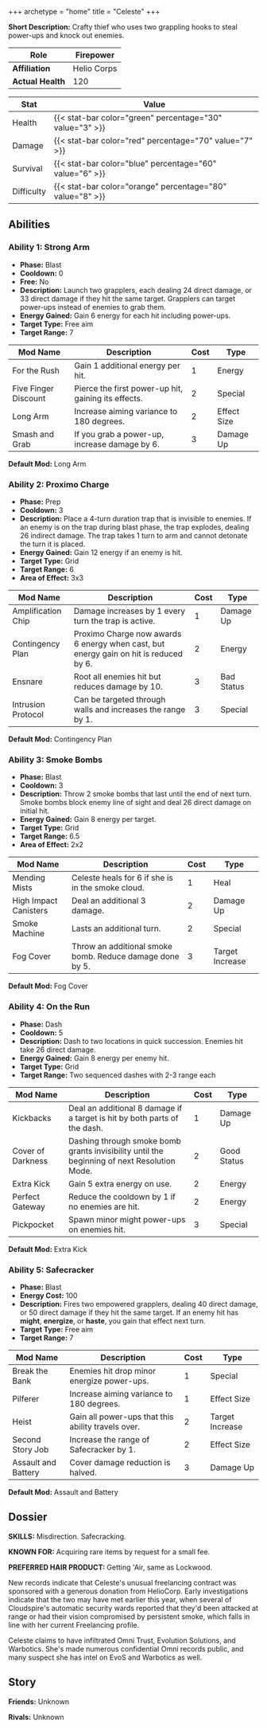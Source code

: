 +++
archetype = "home"
title = "Celeste"
+++

**Short Description:** Crafty thief who uses two grappling hooks to steal power-ups and knock out enemies.

| **Role**          | Firepower   |
| ----------------- | ----------- |
| **Affiliation**   | Helio Corps |
| **Actual Health** | 120         |

| **Stat**   | **Value**                                                 |
| ---------- | --------------------------------------------------------- |
| Health     | {{< stat-bar color="green" percentage="30" value="3" >}}  |
| Damage     | {{< stat-bar color="red" percentage="70" value="7" >}}    |
| Survival   | {{< stat-bar color="blue" percentage="60" value="6" >}}   |
| Difficulty | {{< stat-bar color="orange" percentage="80" value="8" >}} |

## Abilities

### Ability 1: Strong Arm

- **Phase:** Blast
- **Cooldown:** 0
- **Free:** No
- **Description:** Launch two grapplers, each dealing 24 direct damage, or 33 direct damage if they hit the same target. Grapplers can target power-ups instead of enemies to grab them.
- **Energy Gained:** Gain 6 energy for each hit including power-ups.
- **Target Type:** Free aim
- **Target Range:** 7

| **Mod Name**         | **Description**                                                 | **Cost** | **Type**    |
| -------------------- | --------------------------------------------------------------- | -------- | ----------- |
| For the Rush         | Gain 1 additional energy per hit.                               | 1        | Energy      |
| Five Finger Discount | Pierce the first power-up hit, gaining its effects.             | 2        | Special     |
| Long Arm             | Increase aiming variance to 180 degrees.                        | 2        | Effect Size |
| Smash and Grab       | If you grab a power-up, increase damage by 6.                   | 3        | Damage Up   |

**Default Mod:** Long Arm

### Ability 2: Proximo Charge

- **Phase:** Prep
- **Cooldown:** 3
- **Description:** Place a 4-turn duration trap that is invisible to enemies. If an enemy is on the trap during blast phase, the trap explodes, dealing 26 indirect damage. The trap takes 1 turn to arm and cannot detonate the turn it is placed.
- **Energy Gained:** Gain 12 energy if an enemy is hit.
- **Target Type:** Grid
- **Target Range:** 6
- **Area of Effect:** 3x3

| **Mod Name**       | **Description**                                                                           | **Cost** | **Type**   |
| ------------------ | ----------------------------------------------------------------------------------------- | -------- | ---------- |
| Amplification Chip | Damage increases by 1 every turn the trap is active.                                      | 1        | Damage Up  |
| Contingency Plan   | Proximo Charge now awards 6 energy when cast, but energy gain on hit is reduced by 6.     | 2        | Energy     |
| Ensnare            | Root all enemies hit but reduces damage by 10.                                            | 3        | Bad Status |
| Intrusion Protocol | Can be targeted through walls and increases the range by 1.                               | 3        | Special    |

**Default Mod:** Contingency Plan

### Ability 3: Smoke Bombs

- **Phase:** Blast
- **Cooldown:** 3
- **Description:** Throw 2 smoke bombs that last until the end of next turn. Smoke bombs block enemy line of sight and deal 26 direct damage on initial hit.
- **Energy Gained:** Gain 8 energy per target.
- **Target Type:** Grid
- **Target Range:** 6.5
- **Area of Effect:** 2x2

| **Mod Name**          | **Description**                                              | **Cost** | **Type**        |
| --------------------- | ------------------------------------------------------------ | -------- | --------------- |
| Mending Mists         | Celeste heals for 6 if she is in the smoke cloud.            | 1        | Heal            |
| High Impact Canisters | Deal an additional 3 damage.                                 | 2        | Damage Up       |
| Smoke Machine         | Lasts an additional turn.                                    | 2        | Special         |
| Fog Cover             | Throw an additional smoke bomb. Reduce damage done by 5.     | 3        | Target Increase |

**Default Mod:** Fog Cover

### Ability 4: On the Run

- **Phase:** Dash
- **Cooldown:** 5
- **Description:** Dash to two locations in quick succession. Enemies hit take 26 direct damage.
- **Energy Gained:** Gain 8 energy per enemy hit.
- **Target Type:** Grid
- **Target Range:** Two sequenced dashes with 2-3 range each

| **Mod Name**      | **Description**                                                                             | **Cost** | **Type**    |
| ----------------- | ------------------------------------------------------------------------------------------- | -------- | ----------- |
| Kickbacks         | Deal an additional 8 damage if a target is hit by both parts of the dash.                   | 1        | Damage Up   |
| Cover of Darkness | Dashing through smoke bomb grants invisibility until the beginning of next Resolution Mode. | 2        | Good Status |
| Extra Kick        | Gain 5 extra energy on use.                                                                 | 2        | Energy      |
| Perfect Gateway   | Reduce the cooldown by 1 if no enemies are hit.                                             | 2        | Energy      |
| Pickpocket        | Spawn minor might power-ups on enemies hit.                                                 | 3        | Special     |

**Default Mod:** Extra Kick

### Ability 5: Safecracker

- **Phase:** Blast
- **Energy Cost:** 100
- **Description:** Fires two empowered grapplers, dealing 40 direct damage, or 50 direct damage if they hit the same target. If an enemy hit has **might**, **energize**, or **haste**, you gain that effect next turn.
- **Target Type:** Free aim
- **Target Range:** 7

| **Mod Name**        | **Description**                                    | **Cost** | **Type**        |
| ------------------- | -------------------------------------------------- | -------- | --------------- |
| Break the Bank      | Enemies hit drop minor energize power-ups.         | 1        | Special         |
| Pilferer            | Increase aiming variance to 180 degrees.           | 1        | Effect Size     |
| Heist               | Gain all power-ups that this ability travels over. | 2        | Target Increase |
| Second Story Job    | Increase the range of Safecracker by 1.            | 2        | Effect Size     |
| Assault and Battery | Cover damage reduction is halved.                  | 3        | Damage Up       |

**Default Mod:** Assault and Battery

## Dossier

**SKILLS:** Misdirection. Safecracking.

**KNOWN FOR:** Acquiring rare items by request for a small fee.

**PREFERRED HAIR PRODUCT:** Getting 'Air, same as Lockwood.

New records indicate that Celeste's unusual freelancing contract was sponsored with a generous donation from HelioCorp. Early investigations indicate that the two may have met earlier this year, when several of Cloudspire's automatic security wards reported that they'd been attacked at range or had their vision compromised by persistent smoke, which falls in line with her current Freelancing profile.

Celeste claims to have infiltrated Omni Trust, Evolution Solutions, and Warbotics. She's made numerous confidential Omni records public, and many suspect she has intel on EvoS and Warbotics as well.

## Story

**Friends:** Unknown

**Rivals:** Unknown
